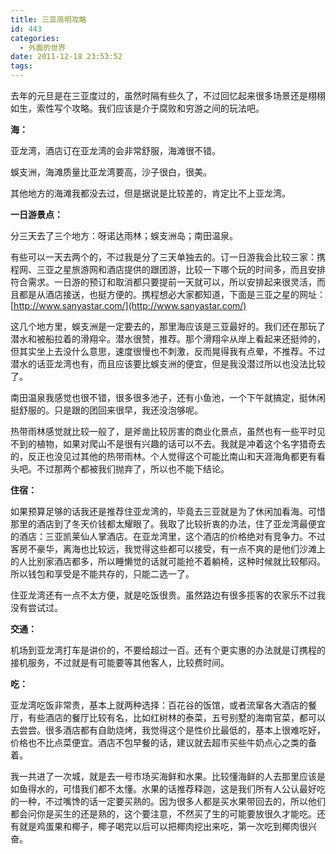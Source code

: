 ```yaml
---
title: 三亚简明攻略
id: 443
categories:
  - 外面的世界
date: 2011-12-18 23:53:52
tags:
---
```


去年的元旦是在三亚度过的，虽然时隔有些久了，不过回忆起来很多场景还是栩栩如生，索性写个攻略。我们应该是介于腐败和穷游之间的玩法吧。

**海：**

亚龙湾，酒店订在亚龙湾的会非常舒服，海滩很不错。

蜈支洲，海滩质量比亚龙湾要高，沙子很白，很美。

其他地方的海滩我都没去过，但是据说是比较差的，肯定比不上亚龙湾。

**一日游景点：**

分三天去了三个地方：呀诺达雨林；蜈支洲岛；南田温泉。

有些可以一天去两个的，不过我是分了三天单独去的。订一日游我会比较三家：携程网、三亚之星旅游网和酒店提供的跟团游，比较一下哪个玩的时间多，而且安排符合需求。一日游的预订和取消都只要提前一天就可以，所以安排起来很灵活，而且都是从酒店接送，也挺方便的。携程想必大家都知道，下面是三亚之星的网址：[http://www.sanyastar.com/](http://www.sanyastar.com/)

这几个地方里，蜈支洲是一定要去的，那里海应该是三亚最好的。我们还在那玩了潜水和被船拉着的滑翔伞。潜水很赞，推荐。那个滑翔伞从岸上看起来还挺帅的，但其实坐上去没什么意思，速度很慢也不刺激，反而晃得我有点晕，不推荐。不过潜水的话亚龙湾也有，而且应该要比蜈支洲的便宜，但是我没潜过所以也没法比较了。

南田温泉我感觉也很不错，很多很多池子，还有小鱼池，一个下午就搞定，挺休闲挺舒服的。只是跟的团回来很早，我还没泡够呢。

热带雨林感觉就比较一般了，是斧凿比较厉害的商业化景点，虽然也有一些平时见不到的植物，如果对爬山不是很有兴趣的话可以不去。我就是冲着这个名字猎奇去的，反正也没见过其他的热带雨林。个人觉得这个可能比南山和天涯海角都更有看头吧。不过那两个都被我们抛弃了，所以也不能下结论。

**住宿：**

如果预算足够的话我还是推荐住亚龙湾的，毕竟去三亚就是为了休闲加看海。可惜那里的酒店到了冬天价钱都太耀眼了。我取了比较折衷的办法，住了亚龙湾最便宜的酒店：三亚凯莱仙人掌酒店。在亚龙湾里，这个酒店的价格绝对有竞争力。不过客房不豪华，离海也比较远，我觉得这些都可以接受，有一点不爽的是他们沙滩上的人比别家酒店都多，所以睡懒觉的话就可能抢不着躺椅，这种时候就比较郁闷。所以钱包和享受是不能共存的，只能二选一了。

住亚龙湾还有一点不太方便，就是吃饭很贵。虽然路边有很多揽客的农家乐不过我没有尝试过。

**交通：**

机场到亚龙湾打车是讲价的，不要给超过一百。还有个更实惠的办法就是订携程的接机服务，不过就是有可能要等其他客人，比较费时间。

**吃：**

亚龙湾吃饭非常贵，基本上就两种选择：百花谷的饭馆，或者流窜各大酒店的餐厅，有些酒店的餐厅比较有名，比如红树林的泰菜，五号别墅的海南官菜，都可以去尝尝。很多酒店都有自助烧烤，我觉得这个是性价比最低的，基本上很难吃好，价格也不比点菜便宜。酒店不包早餐的话，建议就去超市买些牛奶点心之类的备着。

我一共进了一次城，就是去一号市场买海鲜和水果。比较懂海鲜的人去那里应该是如鱼得水的，可惜我们都不太懂。水果的话推荐释迦，这是我们所有人公认最好吃的一种，不过嘴馋的话一定要买熟的。因为很多人都是买水果带回去的，所以他们都会问你是买生的还是熟的，这个要注意，不然买了生的可能要放很久才能吃。还有就是鸡蛋果和椰子，椰子喝完以后可以把椰肉挖出来吃，第一次吃到椰肉很兴奋。

